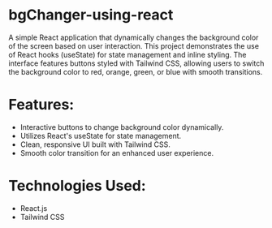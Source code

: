 # bgChanger-using-react
 A simple React application that dynamically changes the background color of the screen based on user interaction. This project demonstrates the use of React hooks (useState) for state management and inline styling. The interface features buttons styled with Tailwind CSS, allowing users to switch the background color to red, orange, green, or blue with smooth transitions.  
# Features:  
* Interactive buttons to change background color dynamically.
* Utilizes React's useState for state management.
* Clean, responsive UI built with Tailwind CSS.
* Smooth color transition for an enhanced user experience.
# Technologies Used:  
* React.js
* Tailwind CSS
